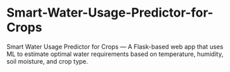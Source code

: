 # Smart-Water-Usage-Predictor-for-Crops
Smart Water Usage Predictor for Crops — A Flask-based web app that uses ML to estimate optimal water requirements based on temperature, humidity, soil moisture, and crop type.
